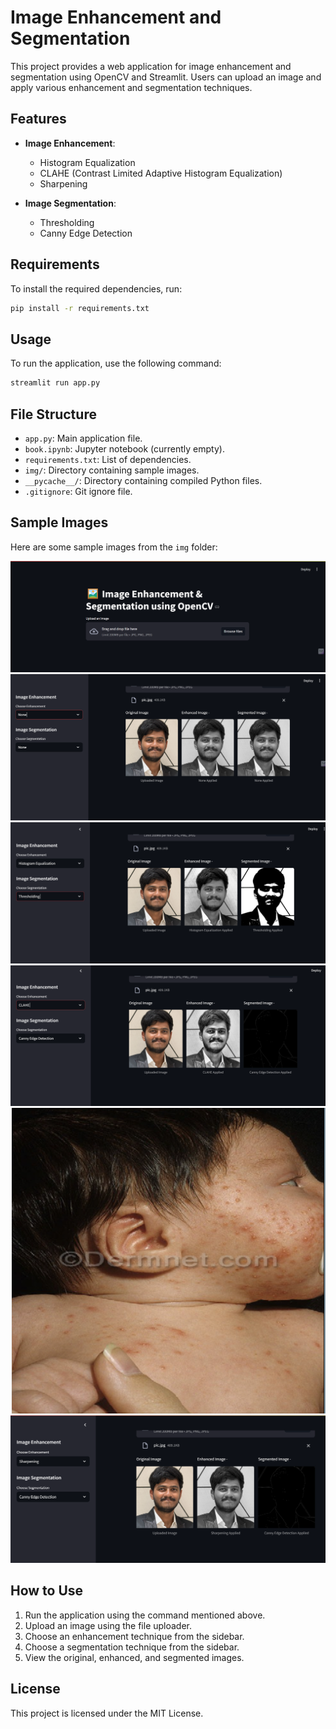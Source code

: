# Image Enhancement and Segmentation

This project provides a web application for image enhancement and segmentation using OpenCV and Streamlit. Users can upload an image and apply various enhancement and segmentation techniques.

## Features

- **Image Enhancement**:

  - Histogram Equalization
  - CLAHE (Contrast Limited Adaptive Histogram Equalization)
  - Sharpening

- **Image Segmentation**:
  - Thresholding
  - Canny Edge Detection

## Requirements

To install the required dependencies, run:

```sh
pip install -r requirements.txt
```

## Usage

To run the application, use the following command:

```sh
streamlit run app.py
```

## File Structure

- `app.py`: Main application file.
- `book.ipynb`: Jupyter notebook (currently empty).
- `requirements.txt`: List of dependencies.
- `img/`: Directory containing sample images.
- `__pycache__/`: Directory containing compiled Python files.
- `.gitignore`: Git ignore file.

## Sample Images

Here are some sample images from the `img` folder:

![First Image](img/first.png)
![Second Image](img/second.png)
![Third Image](img/third.png)
![Fourth Image](img/fivth.png)
![Fifth Image](img/normal.png)
![Sixth Image](img/seven.png)

## How to Use

1. Run the application using the command mentioned above.
2. Upload an image using the file uploader.
3. Choose an enhancement technique from the sidebar.
4. Choose a segmentation technique from the sidebar.
5. View the original, enhanced, and segmented images.

## License

This project is licensed under the MIT License.

